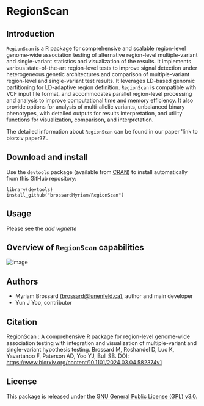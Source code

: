 # RegionScan

## Introduction
`RegionScan` is a R package for comprehensive and scalable region-level genome-wide association testing of alternative region-level multiple-variant and single-variant statistics and visualization of the results. It implements various state-of-the-art region-level tests to improve signal detection under heterogeneous genetic architectures and comparison of multiple-variant region-level and single-variant test results. It leverages LD-based genomic partitioning for LD-adaptive region definition. `RegionScan` is compatible with VCF input file format, and accommodates parallel region-level processing and analysis to improve computational time and memory efficiency. It also provide options for analysis of multi-allelic variants, unbalanced binary phenotypes, with detailed outputs for results interpretation, and utility functions for visualization, comparison, and interpretation.

The detailed information about `RegionScan` can be found in our paper 'link to biorxiv paper??'.

## Download and install
Use the `devtools` package (available from
[CRAN](http://cran-r.c3sl.ufpr.br/web/packages/devtools/index.html)) to
install automatically from this GitHub repository:

```{r, eval=TRUE}
library(devtools)
install_github("brossardMyriam/RegionScan")
```

## Usage
Please see the *add vignette*

## Overview of `RegionScan` capabilities
![image](https://github.com/brossardMyriam/RegionScan/assets/49451601/615abbbe-0296-4f4d-8d17-137c09511a98)

## Authors
- Myriam Brossard (brossard@lunenfeld.ca), author and main developer
- Yun J Yoo, contributor

## Citation
RegionScan : A comprehensive R package for region-level genome-wide association testing with integration and visualization of multiple-variant and single-variant hypothesis testing.
Brossard M, Roshandel D, Luo K, Yavartanoo F, Paterson AD, Yoo YJ, Bull SB.
DOI: https://www.biorxiv.org/content/10.1101/2024.03.04.582374v1

## License
This package is released under the [GNU General Public License (GPL) v3.0.](https://www.gnu.org/licenses/gpl-3.0.html)
